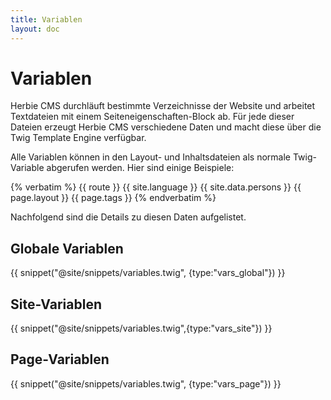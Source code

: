 ```yaml
---
title: Variablen
layout: doc
---
```


# Variablen

Herbie CMS durchläuft bestimmte Verzeichnisse der Website und arbeitet Textdateien mit einem Seiteneigenschaften-Block ab.
Für jede dieser Dateien erzeugt Herbie CMS verschiedene Daten und macht diese über die Twig Template Engine verfügbar. 

Alle Variablen können in den Layout- und Inhaltsdateien als normale Twig-Variable abgerufen werden.
Hier sind einige Beispiele:

{% verbatim %}
    {{ route }}
    {{ site.language }}
    {{ site.data.persons }}
    {{ page.layout }}
    {{ page.tags }}
{% endverbatim %}

Nachfolgend sind die Details zu diesen Daten aufgelistet.

## Globale Variablen

{{ snippet("@site/snippets/variables.twig", {type:"vars_global"}) }}


## Site-Variablen

{{ snippet("@site/snippets/variables.twig",{type:"vars_site"}) }}


## Page-Variablen

{{ snippet("@site/snippets/variables.twig", {type:"vars_page"}) }}
